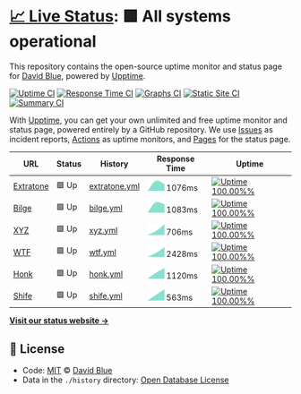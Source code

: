 # [📈 Live Status](https://extratone.github.io/up): <!--live status--> **🟩 All systems operational**

This repository contains the open-source uptime monitor and status page for [David Blue](https://bilge.world), powered by [Upptime](https://github.com/upptime/upptime).

[![Uptime CI](https://github.com/koj-co/upptime/workflows/Uptime%20CI/badge.svg)](https://github.com/koj-co/upptime/actions?query=workflow%3A%22Uptime+CI%22)
[![Response Time CI](https://github.com/koj-co/upptime/workflows/Response%20Time%20CI/badge.svg)](https://github.com/koj-co/upptime/actions?query=workflow%3A%22Response+Time+CI%22)
[![Graphs CI](https://github.com/koj-co/upptime/workflows/Graphs%20CI/badge.svg)](https://github.com/koj-co/upptime/actions?query=workflow%3A%22Graphs+CI%22)
[![Static Site CI](https://github.com/koj-co/upptime/workflows/Static%20Site%20CI/badge.svg)](https://github.com/koj-co/upptime/actions?query=workflow%3A%22Static+Site+CI%22)
[![Summary CI](https://github.com/koj-co/upptime/workflows/Summary%20CI/badge.svg)](https://github.com/koj-co/upptime/actions?query=workflow%3A%22Summary+CI%22)

With [Upptime](https://upptime.js.org), you can get your own unlimited and free uptime monitor and status page, powered entirely by a GitHub repository. We use [Issues](https://github.com/extratone/up/issues) as incident reports, [Actions](https://github.com/extratone/up/actions) as uptime monitors, and [Pages](https://extratone.github.io/up) for the status page.

<!--start: status pages-->
<!-- This summary is generated by Upptime (https://github.com/upptime/upptime) -->
<!-- Do not edit this manually, your changes will be overwritten -->

| URL                                    | Status | History                                                                               | Response Time                                                                   | Uptime                                                                                                                                                                                                        |
| -------------------------------------- | ------ | ------------------------------------------------------------------------------------- | ------------------------------------------------------------------------------- | ------------------------------------------------------------------------------------------------------------------------------------------------------------------------------------------------------------- |
| [Extratone](https://www.extratone.com) | 🟩 Up  | [extratone.yml](https://github.com/extratone/up/commits/master/history/extratone.yml) | <img alt="Response time graph" src="./graphs/extratone.png" height="20"> 1076ms | [![Uptime 100.00%%](https://img.shields.io/endpoint?url=https%3A%2F%2Fraw.githubusercontent.com%2Fextratone%2Fup%2Fmaster%2Fapi%2Fextratone%2Fuptime.json)](https://extratone.github.io/up/history/extratone) |
| [Bilge](https://bilge.world)           | 🟩 Up  | [bilge.yml](https://github.com/extratone/up/commits/master/history/bilge.yml)         | <img alt="Response time graph" src="./graphs/bilge.png" height="20"> 1083ms     | [![Uptime 100.00%%](https://img.shields.io/endpoint?url=https%3A%2F%2Fraw.githubusercontent.com%2Fextratone%2Fup%2Fmaster%2Fapi%2Fbilge%2Fuptime.json)](https://extratone.github.io/up/history/bilge)         |
| [XYZ](https://davidblue.xyz)           | 🟩 Up  | [xyz.yml](https://github.com/extratone/up/commits/master/history/xyz.yml)             | <img alt="Response time graph" src="./graphs/xyz.png" height="20"> 706ms        | [![Uptime 100.00%%](https://img.shields.io/endpoint?url=https%3A%2F%2Fraw.githubusercontent.com%2Fextratone%2Fup%2Fmaster%2Fapi%2Fxyz%2Fuptime.json)](https://extratone.github.io/up/history/xyz)             |
| [WTF](https://davidblue.wtf)           | 🟩 Up  | [wtf.yml](https://github.com/extratone/up/commits/master/history/wtf.yml)             | <img alt="Response time graph" src="./graphs/wtf.png" height="20"> 2428ms       | [![Uptime 100.00%%](https://img.shields.io/endpoint?url=https%3A%2F%2Fraw.githubusercontent.com%2Fextratone%2Fup%2Fmaster%2Fapi%2Fwtf%2Fuptime.json)](https://extratone.github.io/up/history/wtf)             |
| [Honk](https://dieselgoth.com)         | 🟩 Up  | [honk.yml](https://github.com/extratone/up/commits/master/history/honk.yml)           | <img alt="Response time graph" src="./graphs/honk.png" height="20"> 1120ms      | [![Uptime 100.00%%](https://img.shields.io/endpoint?url=https%3A%2F%2Fraw.githubusercontent.com%2Fextratone%2Fup%2Fmaster%2Fapi%2Fhonk%2Fuptime.json)](https://extratone.github.io/up/history/honk)           |
| [Shife](https://shife.writeas.com)     | 🟩 Up  | [shife.yml](https://github.com/extratone/up/commits/master/history/shife.yml)         | <img alt="Response time graph" src="./graphs/shife.png" height="20"> 563ms      | [![Uptime 100.00%%](https://img.shields.io/endpoint?url=https%3A%2F%2Fraw.githubusercontent.com%2Fextratone%2Fup%2Fmaster%2Fapi%2Fshife%2Fuptime.json)](https://extratone.github.io/up/history/shife)         |

<!--end: status pages-->

[**Visit our status website →**](https://extratone.github.io/up)

## 📄 License

- Code: [MIT](./LICENSE) © [David Blue](https://bilge.world)
- Data in the `./history` directory: [Open Database License](https://opendatacommons.org/licenses/odbl/1-0/)

